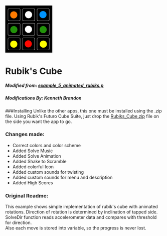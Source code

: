 ![Rubik's Cube](../../images/Rubiks-150x150.png)
# Rubik's Cube
##### Modified from: [example_5_animated_rubiks.p](http://www.futurocube.com/sdk/)
##### Modifications By: Kenneth Brandon  

###Installing
Unlike the other apps, this one must be installed using the .zip file.  Using Rubik's Futuro Cube Suite, just drop the [Rubiks_Cube.zip](Rubiks_Cube.zip) file on the side you want the app to go.

### Changes made:
* Correct colors and color scheme
* Added Solve Music
* Added Solve Animation
* Added Shake to Scramble
* Added colorful Icon
* Added custom sounds for twisting
* Added custom sounds for menu and description
* Added High Scores

### Original Readme:
This example shows simple implementation of rubik's cube with animated rotations.
Direction of rotation is determined by inclination of tapped side. SolveDir function
reads accelerometer data and compares with threshold for direction.  
Also each move is stored into variable, so the progress is never lost.   
